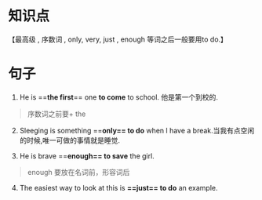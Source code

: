   # 知识点
【最高级 , 序数词 , only, very, just , enough 等词之后一般要用to do.】



# 句子
1. He is ==**the first**== one **to come** to school. 他是第一个到校的.
>序数词之前要+ the

2. Sleeging is something ==**only== to do** when l have a break.当我有点空闲的时候,唯一可做的事情就是睡觉.

3. He is brave ==**enough== to save** the girl.
> enough 要放在名词前，形容词后

4. The easiest way to look at this is **==just== to do** an example.